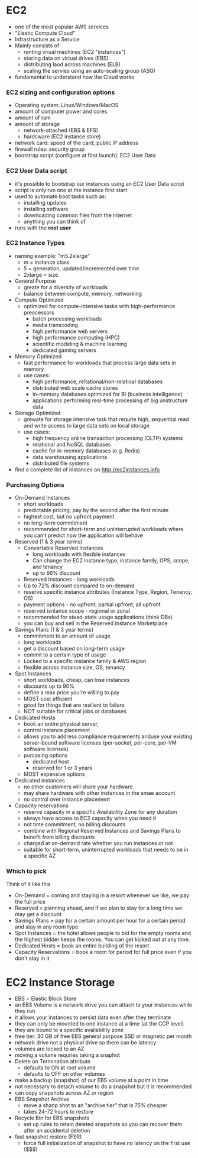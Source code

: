 # EC2

- one of the most popular AWS services
- "Elastic Compute Cloud"
- Infrastructure as a Service
- Mainly consists of
  - renting virual machines (EC2 "instances")
  - storing data on virtual drives (EBS)
  - distributing laod across machines (ELB)
  - scaling the servies using an auto-scaling group (ASG)
- fundamental to understand how the Cloud works

### EC2 sizing and configuration options

- Operating system: Linux/Windows/MacOS
- amount of computer power and cores
- amount of ram
- amount of storage
  - network-attached (EBS & EFS)
  - hardcware (EC2 instance store)
- network card: speed of the card, public IP address
- firewall rules: security group
- bootstrap script (configure at first launch): EC2 User Data

### EC2 User Data script

- it's possible to bootstrap our instances using an EC2 User Data script
- script is only run one at the instance first start
- used to automate boot tasks such as:
  - installing updates
  - installing software
  - downloading common files from the internet
  - anything you can think of
- runs with the **root user**

### EC2 Instance Types

- naming example: "m5.2xlarge"
  - m = instance class
  - 5 = generation, updated/incremented over time
  - 2xlarge = size
- General Purpose
  - greate for a diversity of workloads
  - balance between compute, memory, networking
- Compute Optimized
  - optimized for compute-intensive tasks with high-performance preocessors
    - batch processing workloads
    - media transcoding
    - high performance web servers
    - high performance computing (HPC)
    - scientific modeling & machine learning
    - dedicated gaming servers
- Memory Optimized
  - fast performance for workloads that process large data sets in memory
  - use cases:
    - high performance, reltational/non-relatioal databases
    - distributed web scale cache stores
    - in-memory databases optimized for BI (business intelligence)
    - applications performing real-time processing of big unstructure data
- Storage Optimized
  - grewate for storage intensive task that requrie high, sequential read and write access to large data sets on local storage
  - use cases:
    - high frequency online transaction processing (OLTP) systems
    - relational and NoSQL databases
    - cache for in-memory databases (e.g. Redis)
    - data warehousing applications
    - distributed file systems
- find a complete list of instances on http://ec2instances.info

### Purchasing Options

- On-Demand Instances
  - short workloads
  - predictable pricing, pay by the second after the first minute
  - highest cost, but no upfront payment
  - no long-term commitment
  - recommended for short-term and uninterrupted workloads where you can't predict how the application will behave
- Reserved (1 & 3 year terms)
  - Convertable Reserved Instances
    - long workloads with flexible instances
    - Can change the EC2 instance type, instance family, OPS, scope, and tenancy
    - up to 66% discount
  - Reserved Instances - long workloads
  - Up to 72% discount compared to on-demand
  - reserve specific instance attributes (Instance Type, Region, Tenancy, OS)
  - payment options - no upfront, partial upfront, all upfront
  - reserved isntance scope - regional or zonal
  - recommended for stead-state usage applications (think DBs)
  - you can buy and sell in the Reserved Instance Marketplace
- Savings Plans (1 & 3 year terms)
  - commitment to an amount of usage
  - long workloads
  - get a discount based on long-term usage
  - commit to a certain type of usage
  - Locked to a specific instance family & AWS region
  - flexible across instance size, OS, tenancy
- Spot Instances
  - short workloads, cheap, can lose instances
  - discounts up to 90%
  - define a max price you're willing to pay
  - MOST cost efficient
  - good for things that are resilient to failure
  - NOT suitable for critical jobs or databases
- Dedicated Hosts
  - book an entire physical server,
  - control instance placement
  - allows you to address compliance requirements anduse your existing server-bound software licenses (per-socket, per-core, per-VM software licenses)
  - purcasing options
    - dedicated host
    - reserved for 1 or 3 years
  - MOST expensive options
- Dedicated instances
  - no other customers will share your hardware
  - may share hardware with other instances in the smae account
  - no control over instance placement
- Capacity reservations
  - reserve capacity in a specific Availability Zone for any duration
  - always have access to EC2 capacity when you need it
  - not time commitment, no billing discounts
  - combine with Regional Reserved Instances and Savings Plans to benefit from billing discounts
  - charged at on-demand rate whether you run instances or not
  - suitable for short-term, uninterrupted workloads that needs to be in a specific AZ

### Which to pick

Think of it like this

- On-Demand = coming and staying in a resort whenever we like, we pay the full price
- Reserved = planning ahead, and if we plan to stay for a long time we may get a discount
- Savings Plans = pay for a certain amount per hour for a certain period and stay in any room type
- Spot Instances = the hotel allows people to bid for the empty rooms and the highest bidder keeps the rooms. You can get kicked out at any time.
- Dedicated Hosts = book an entire building of the resort
- Capacity Reservations = book a room for period for full price even if you don't stay in it

# EC2 Instance Storage

- EBS = Elastic Block Store
- an EBS Volume is a network drive you can attach to your instances while they run
- it allows your instances to persist data even after they terminate
- they can only be mounted to one instance at a time (at the CCP level)
- they are bound to a specific availability zone
- free tier: 30 GB of free EBS general purpose SSD or magnetic per month
- network drive not a physical drive so there can be latency
- volumes are locked to an AZ
- moving a volume requries taking a snaphot
- Delete on Termination attribute
  - defaults to ON at root volume
  - defaults to OFF on other volumes
- make a backup (snapshot) of our EBS volume at a point in time
- not necessary to detach volume to do a snapshot but it is recommended
- can copy snapshots across AZ or region
- EBS Snapshot Archive
  - move a shanp shot to an "archive tier" that is 75% cheaper
  - takes 24-72 hours to restore
- Recycle Bin for EBS snapshots
  - set up rules to retain deleted snapshots so you can recover them after an accidental deletion
- fast snapshot restore (FSR)
  - force full initialization of snapshot to have no latency on the first use ($$$)
